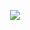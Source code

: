 <p align="center">
<a href="http://index.mmcee.cn">  <img src="https://s3.ax1x.com/2021/02/15/yy7yz4.png" ></a>
</p>
